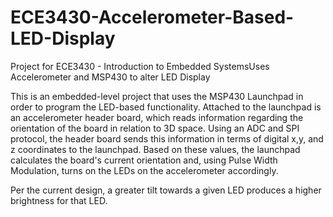 # ECE3430-Accelerometer-Based-LED-Display
Project for ECE3430 - Introduction to Embedded SystemsUses Accelerometer and MSP430 to alter LED Display 

This is an embedded-level project that uses the MSP430 Launchpad in order to program the LED-based functionality. Attached to the launchpad is an accelerometer header board, which reads information regarding the orientation of the board in relation to 3D space.  Using an ADC and SPI protocol, the header board sends this information in terms of digital x,y, and z coordinates to the launchpad.  Based on these values, the launchpad calculates the board's current orientation and, using Pulse Width Modulation, turns on the LEDs on the accelerometer accordingly.  

Per the current design, a greater tilt towards a given LED produces a higher brightness for that LED.
